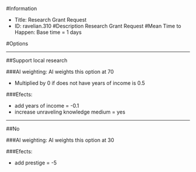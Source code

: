 #Information
 - Title: Research Grant Request
 - ID: ravelian.310
#Description
Research Grant Request
#Mean Time to Happen:
Base time = 1 days

#Options

___
##Support local research

###AI weighting:
AI weights this option at 70
 - Multiplied by 0 if does not have years of income is 0.5


###Efects:<ul><li>add years of income = -0.1</li><li>increase unraveling knowledge medium = yes</li></ul>

___
##No

###AI weighting:
AI weights this option at 30


###Efects:<ul><li>add prestige = -5</li></ul>
